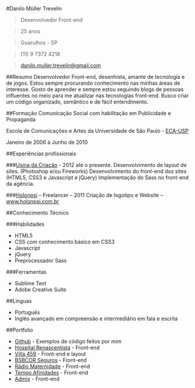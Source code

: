 #Danilo Müller Trevelin
>Desenvolvedor Front-end

>25 anos

>Guarulhos - SP

>(11) 9 7372 4218

>danilo.muller.trevelin@gmail.com

##Resumo
Desenvolvedor Front-end, desenhista, amante de tecnologia e de jogos. Estou sempre procurando conhecimento nas minhas áreas de interesse. Gosto de aprender e sempre estou seguindo blogs de pessoas influentes no meio para me atualizar nas tecnologias front-end. Busco criar um código organizado, semântico e de fácil entendimento.

##Formação
Comunicação Social com habilitação em Publicidade e Propaganda

Escola de Comunicações e Artes da Universidade de São Paulo - [ECA-USP](http://www3.eca.usp.br/)

Janeiro de 2006 à Junho de 2010

##Experiências profissionais

###[Usina da Criação](http://www.usinadacriacao.com.br) - 2012 até o presente.
Desenvolvimento de layout de sites. (Photoshop e/ou Fireworks)
Desenvolvimento do front-end dos sites (HTML5, CSS3 e Javascript e jQuery)
Implementação do Sass no front-end da agência.

###[Holonpsi](http://www.holonpsi.com.br) – Freelancer – 2011
Criação de logotipo e Website – www.holonpsi.com.br

##Conhecimento Técnico

###Habilidades
* HTML5
* CSS com conhecimento básico em CSS3
* Javascript
* jQuery
* Preprocessador Sass

###Ferramentas
* Sublime Text
* Adobe Creative Suite

##Linguas
* Português
* Inglês avançado em compreensão e intermediário em fala e escrita

##Portfolio

* [Github](https://github.com/TrevelinT/plugins) - Exemplos de código feitos por mim
* [Hospital Renascentista](http://www.hospitalrenascentista.com.br) - Front-end
* [Villa 459](http://www.villa459.com.br) - Front-end e layout
* [BSBCOR Seguros](http://www.bsbcorseguros.com.br) - Front-end
* [Rádio Maternidade](http://www.radiomaternidade.com) - Front-end
* [Tempo Afinidades](http://www.tempoafinidades.com.br) - Front-end
* [Admix](http://www.admix.com.br) - Front-end
